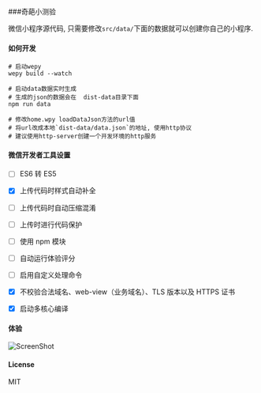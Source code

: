 ###奇葩小测验

微信小程序源代码, 只需要修改`src/data/`下面的数据就可以创建你自己的小程序.


#### 如何开发
```text
# 启动wepy
wepy build --watch

# 启动data数据实时生成
# 生成的json的数据会在  dist-data目录下面
npm run data

# 修改home.wpy loadDataJson方法的url值
# 将url改成本地`dist-data/data.json`的地址, 使用http协议
# 建议使用http-server创建一个开发环境的http服务
```


#### 微信开发者工具设置
- [ ] ES6 转 ES5
- [x] 上传代码时样式自动补全
- [ ] 上传代码时自动压缩混淆
- [ ] 上传时进行代码保护
- [ ] 使用 npm 模块
- [ ] 自动运行体验评分
- [ ] 启用自定义处理命令
- [x] 不校验合法域名、web-view（业务域名）、TLS 版本以及 HTTPS 证书
- [x] 启动多核心编译


#### 体验
![ScreenShot](https://raw.github.com/AJLoveChina/wechat-qipaceyan/master/xiaochenqu.png)


#### License
MIT
